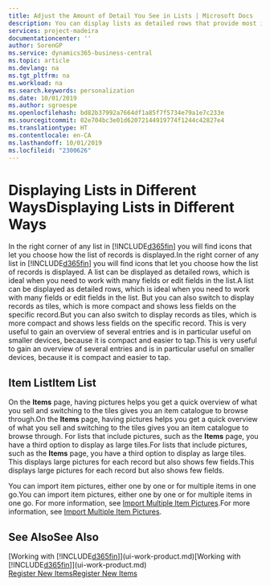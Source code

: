 ```yaml
---
title: Adjust the Amount of Detail You See in Lists | Microsoft Docs
description: You can display lists as detailed rows that provide most information, or as tiles that are easy to visually scan and may include picture thumbnails.
services: project-madeira
documentationcenter: ''
author: SorenGP
ms.service: dynamics365-business-central
ms.topic: article
ms.devlang: na
ms.tgt_pltfrm: na
ms.workload: na
ms.search.keywords: personalization
ms.date: 10/01/2019
ms.author: sgroespe
ms.openlocfilehash: bd82b37992a7664df1a85f7f5734e79a1e7c233e
ms.sourcegitcommit: 02e704bc3e01d62072144919774f1244c42827e4
ms.translationtype: HT
ms.contentlocale: en-CA
ms.lasthandoff: 10/01/2019
ms.locfileid: "2300626"
---
```

# <a name="displaying-lists-in-different-ways"></a><span data-ttu-id="a73ac-103">Displaying Lists in Different Ways</span><span class="sxs-lookup"><span data-stu-id="a73ac-103">Displaying Lists in Different Ways</span></span>
<span data-ttu-id="a73ac-104">In the right corner of any list in [!INCLUDE[d365fin](includes/d365fin_md.md)] you will find icons that let you choose how the list of records is displayed.</span><span class="sxs-lookup"><span data-stu-id="a73ac-104">In the right corner of any list in [!INCLUDE[d365fin](includes/d365fin_md.md)] you will find icons that let you choose how the list of records is displayed.</span></span> <span data-ttu-id="a73ac-105">A list can be displayed as detailed rows, which is ideal when you need to work with many fields or edit fields in the list.</span><span class="sxs-lookup"><span data-stu-id="a73ac-105">A list can be displayed as detailed rows, which is ideal when you need to work with many fields or edit fields in the list.</span></span> <span data-ttu-id="a73ac-106">But you can also switch to display records as tiles, which is more compact and shows less fields on the specific record.</span><span class="sxs-lookup"><span data-stu-id="a73ac-106">But you can also switch to display records as tiles, which is more compact and shows less fields on the specific record.</span></span> <span data-ttu-id="a73ac-107">This is very useful to gain an overview of several entries and is in particular useful on smaller devices, because it is compact and easier to tap.</span><span class="sxs-lookup"><span data-stu-id="a73ac-107">This is very useful to gain an overview of several entries and is in particular useful on smaller devices, because it is compact and easier to tap.</span></span>

## <a name="item-list"></a><span data-ttu-id="a73ac-108">Item List</span><span class="sxs-lookup"><span data-stu-id="a73ac-108">Item List</span></span>
<span data-ttu-id="a73ac-109">On the **Items** page, having pictures helps you get a quick overview of what you sell and switching to the tiles gives you an item catalogue to browse through.</span><span class="sxs-lookup"><span data-stu-id="a73ac-109">On the **Items** page, having pictures helps you get a quick overview of what you sell and switching to the tiles gives you an item catalogue to browse through.</span></span> <span data-ttu-id="a73ac-110">For lists that include pictures, such as the **Items** page, you have a third option to display as large tiles.</span><span class="sxs-lookup"><span data-stu-id="a73ac-110">For lists that include pictures, such as the **Items** page, you have a third option to display as large tiles.</span></span> <span data-ttu-id="a73ac-111">This displays large pictures for each record but also shows few fields.</span><span class="sxs-lookup"><span data-stu-id="a73ac-111">This displays large pictures for each record but also shows few fields.</span></span>

<span data-ttu-id="a73ac-112">You can import item pictures, either one by one or for multiple items in one go.</span><span class="sxs-lookup"><span data-stu-id="a73ac-112">You can import item pictures, either one by one or for multiple items in one go.</span></span> <span data-ttu-id="a73ac-113">For more information, see [Import Multiple Item Pictures](inventory-how-import-item-pictures.md).</span><span class="sxs-lookup"><span data-stu-id="a73ac-113">For more information, see [Import Multiple Item Pictures](inventory-how-import-item-pictures.md).</span></span>  

## <a name="see-also"></a><span data-ttu-id="a73ac-114">See Also</span><span class="sxs-lookup"><span data-stu-id="a73ac-114">See Also</span></span>
<span data-ttu-id="a73ac-115">[Working with [!INCLUDE[d365fin](includes/d365fin_md.md)]](ui-work-product.md)</span><span class="sxs-lookup"><span data-stu-id="a73ac-115">[Working with [!INCLUDE[d365fin](includes/d365fin_md.md)]](ui-work-product.md)</span></span>  
[<span data-ttu-id="a73ac-116">Register New Items</span><span class="sxs-lookup"><span data-stu-id="a73ac-116">Register New Items</span></span>](inventory-how-register-new-items.md)  

